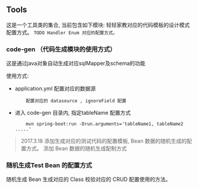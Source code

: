 
## Tools
这是一个工具类的集合, 当前包含如下模块:
    轻轻家教对应的代码模板的设计模式配置方式。
    ```
    TODO Handler Enum 对应的配置方式。
    ```

### code-gen （代码生成模块的使用方式）
这是通过java对象自动生成对应sqlMapper及schema的功能

使用方式:

* application.yml 配置对应的数据源
    ```
        配置对应的 datasource , ignoreField 配置
    ```

* 进入 code-gen 目录内, 指定tableName 配置方式 
    ```
        mvn spring-boot:run -Drun.arguments='tableName1, tableName2 .....'  
    ```


> 2017.3.18 添加生成对应的测试代码的配置模板, Bean 数据的随机生成的配置方式。
> 添加 Bean 数据的随机生成配制方式

### 随机生成Test Bean 的配置方式
随机生成 Bean 生成对应的 Class 校验对应的 CRUD 配置使用的方法。